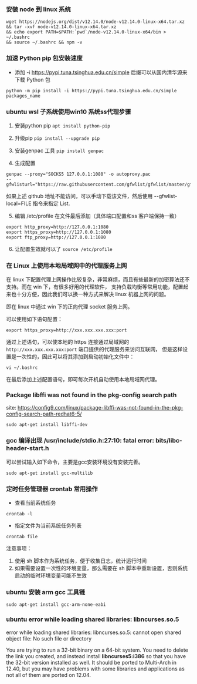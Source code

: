 ### 安装 node 到 linux 系统

```
wget https://nodejs.org/dist/v12.14.0/node-v12.14.0-linux-x64.tar.xz 
&& tar -xvf node-v12.14.0-linux-x64.tar.xz 
&& echo export PATH=$PATH:`pwd`/node-v12.14.0-linux-x64/bin > ~/.bashrc 
&& source ~/.bashrc && npm -v
```

### 加速 Python pip 包安装速度

- 添加 -i https://pypi.tuna.tsinghua.edu.cn/simple 后缀可以从国内清华源来下载 Python 包

`
python -m pip install -i https://pypi.tuna.tsinghua.edu.cn/simple packages_name
`

### ubuntu wsl 子系统使用win10 系统ss代理步骤

1. 安装python pip
`
apt install python-pip
 `
 
2. 升级pip
`
pip install --upgrade pip
`

3. 安装genpac 工具
`
pip install genpac
 `
 
4. 生成配置

```
genpac --proxy="SOCKS5 127.0.0.1:1080" -o autoproxy.pac 
--gfwlisturl="https://raw.githubusercontent.com/gfwlist/gfwlist/master/gfwlist.txt"
```

如果上述 github 地址不能访问，可以手动下载该文件，然后使用 --gfwlist-local=FILE 指令来指定 List.

5. 编辑 /etc/profile 在文件最后添加（具体端口配置和ss 客户端保持一致）

```
export http_proxy=http://127.0.0.1:1080
export https_proxy=http://127.0.0.1:1080
export ftp_proxy=http://127.0.0.1:1080
```

6. 让配置生效就可以了
`
source /etc/profile 
`

### 在 Linux 上使用本地局域网中的代理服务上网

在 linux 下配置代理上网操作比较复杂，非常麻烦，而且有些最新的加密算法还不支持。而在 win 下，有很多好用的代理软件，
支持负载均衡等常用功能，配置起来也十分方便，因此我们可以换一种方式来解决 linux 机器上网的问题。

即在 linux 中通过 win 下的正向代理 socket 服务上网。

可以使用如下语句配置：

```
export https_proxy=http://xxx.xxx.xxx.xxx:port
```

通过上述语句，可以使本地的 https 连接通过局域网的 `http://xxx.xxx.xxx.xxx:port` 端口提供的代理服务来访问互联网，
但是这样设置是一次性的，因此可以将其添加到启动初始化文件中：

```
vi ~/.bashrc
```

在最后添加上述配置语句，即可每次开机自动使用本地局域网代理。

### Package libffi was not found in the pkg-config search path

site:
https://config9.com/linux/package-libffi-was-not-found-in-the-pkg-config-search-path-redhat6-5/

```
sudo apt-get install libffi-dev
```

### gcc 编译出现 /usr/include/stdio.h:27:10: fatal error: bits/libc-header-start.h

可以尝试输入如下命令，主要是gcc安装环境没有安装完善。

```
sudo apt-get install gcc-multilib
```

### 定时任务管理器 crontab 常用操作

- 查看当前系统任务
```
crontab -l
```

- 指定文件为当前系统任务列表
```
crontab file
```

注意事项：

1. 使用 sh 脚本作为系统任务，便于收集日志，统计运行时间
2. 如果需要设置一次性的环境变量，那么需要在 sh 脚本中重新设置，否则系统启动的临时环境变量可能不生效

### ubuntu 安装 arm gcc 工具链

```
sudo apt-get install gcc-arm-none-eabi
```

### ubuntu error while loading shared libraries: libncurses.so.5

error while loading shared libraries: libncurses.so.5: cannot open shared object file: No such file or directory

You are trying to run a 32-bit binary on a 64-bit system. You need to delete the link you created, and instead install **libncurses5:i386** so that you have the 32-bit version installed as well. It should be ported to Multi-Arch in 12.40, but you may have problems with some libraries and applications as not all of them are ported on 12.04.
